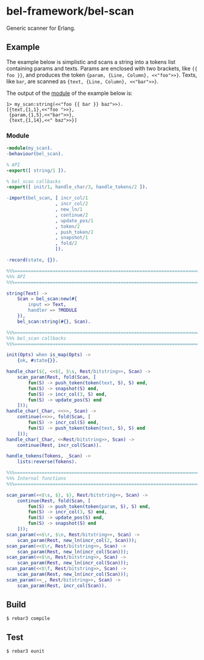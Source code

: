 # bel-framework/bel-scan

Generic scanner for Erlang.

## Example

The example below is simplistic and scans a string into a tokens list containing params and texts. Params are enclosed with two brackets, like `{{ foo }}`, and produces the token `{param, {Line, Column}, <<"foo">>}`. Texts, like `bar`, are scanned as `{text, {Line, Column}, <<"bar">>}`.

The output of the [module](#module) of the example below is:

```shell
1> my_scan:string(<<"foo {{ bar }} baz">>).
[{text,{1,1},<<"foo ">>},
 {param,{1,5},<<"bar">>},
 {text,{1,14},<<" baz">>}]
```

### Module

```erlang
-module(my_scan).
-behaviour(bel_scan).

% API
-export([ string/1 ]).

% bel_scan callbacks
-export([ init/1, handle_char/3, handle_tokens/2 ]).

-import(bel_scan, [ incr_col/1
                  , incr_col/2
                  , new_ln/1
                  , continue/2
                  , update_pos/1
                  , token/2
                  , push_token/2
                  , snapshot/1
                  , fold/2
                  ]).

-record(state, {}).

%%%=====================================================================
%%% API
%%%=====================================================================

string(Text) ->
    Scan = bel_scan:new(#{
        input => Text,
        handler => ?MODULE
    }),
    bel_scan:string(#{}, Scan).

%%%=====================================================================
%%% bel_scan callbacks
%%%=====================================================================

init(Opts) when is_map(Opts) ->
    {ok, #state{}}.

handle_char(${, <<${, $\s, Rest/bitstring>>, Scan) ->
    scan_param(Rest, fold(Scan, [
        fun(S) -> push_token(token(text, S), S) end,
        fun(S) -> snapshot(S) end,
        fun(S) -> incr_col(3, S) end,
        fun(S) -> update_pos(S) end
    ]));
handle_char(_Char, <<>>, Scan) ->
    continue(<<>>, fold(Scan, [
        fun(S) -> incr_col(S) end,
        fun(S) -> push_token(token(text, S), S) end
    ]));
handle_char(_Char, <<Rest/bitstring>>, Scan) ->
    continue(Rest, incr_col(Scan)).

handle_tokens(Tokens, _Scan) ->
    lists:reverse(Tokens).

%%%=====================================================================
%%% Internal functions
%%%=====================================================================

scan_param(<<$\s, $}, $}, Rest/bitstring>>, Scan) ->
    continue(Rest, fold(Scan, [
        fun(S) -> push_token(token(param, S), S) end,
        fun(S) -> incr_col(3, S) end,
        fun(S) -> update_pos(S) end,
        fun(S) -> snapshot(S) end
    ]));
scan_param(<<$\r, $\n, Rest/bitstring>>, Scan) ->
    scan_param(Rest, new_ln(incr_col(2, Scan)));
scan_param(<<$\r, Rest/bitstring>>, Scan) ->
    scan_param(Rest, new_ln(incr_col(Scan)));
scan_param(<<$\n, Rest/bitstring>>, Scan) ->
    scan_param(Rest, new_ln(incr_col(Scan)));
scan_param(<<$\f, Rest/bitstring>>, Scan) ->
    scan_param(Rest, new_ln(incr_col(Scan)));
scan_param(<<_, Rest/bitstring>>, Scan) ->
    scan_param(Rest, incr_col(Scan)).
```

## Build

```shell
$ rebar3 compile
```

## Test

```shell
$ rebar3 eunit
```
